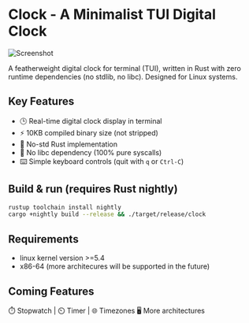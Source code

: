 # Clock - A Minimalist TUI Digital Clock
![Screenshot](https://github.com/user-attachments/assets/882b54be-0387-429b-a1bc-999a6cc90854)

A featherweight digital clock for terminal (TUI),
written in Rust with zero runtime dependencies (no stdlib, no libc).
Designed for Linux systems.

## Key Features
- 🕒 Real-time digital clock display in terminal
- ⚡ 10KB compiled binary size (not stripped)
- 🦀 No-std Rust implementation
- 🚫 No libc dependency (100% pure syscalls)
- ⌨️ Simple keyboard controls (quit with `q` or `Ctrl-C`)

## Build & run (requires Rust nightly)
```sh
rustup toolchain install nightly
cargo +nightly build --release && ./target/release/clock
```

## Requirements
- linux kernel version >=5.4
- x86-64 (more architecures will be supported in the future)

## Coming Features
⏱️ Stopwatch | ⏲️ Timer | 🌐 Timezones
🖥️ More architectures
